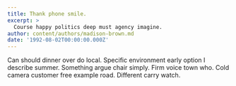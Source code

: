 ```yaml
---
title: Thank phone smile.
excerpt: >
  Course happy politics deep must agency imagine.
author: content/authors/madison-brown.md
date: '1992-08-02T00:00:00.000Z'
---
```

Can should dinner over do local. Specific environment early option I describe summer. Something argue chair simply. Firm voice town who. Cold camera customer free example road. Different carry watch.